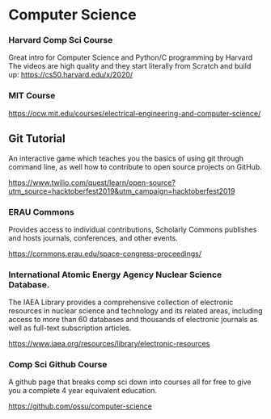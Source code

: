 # Computer Science
### Harvard Comp Sci Course
Great intro for Computer Science and Python/C programming by Harvard
The videos are high quality and they start literally from Scratch and build up: https://cs50.harvard.edu/x/2020/

### MIT Course
https://ocw.mit.edu/courses/electrical-engineering-and-computer-science/

## Git Tutorial
An interactive game which teaches you the basics of using git through command line, as well how to contribute to open source projects on GitHub. 

https://www.twilio.com/quest/learn/open-source?utm_source=hacktoberfest2019&utm_campaign=hacktoberfest2019

### ERAU Commons
Provides access to individual contributions, Scholarly Commons publishes and hosts journals, conferences, and other events. 

https://commons.erau.edu/space-congress-proceedings/


### International Atomic Energy Agency Nuclear Science Database.
The IAEA Library provides a comprehensive collection of electronic resources in nuclear science and technology and its related areas, including access to more than 60 databases and thousands of electronic journals as well as full-text subscription articles.

https://www.iaea.org/resources/library/electronic-resources

### Comp Sci Github Course

A github page that breaks comp sci down into courses all for free to give you a complete 4 year equivalent education.

https://github.com/ossu/computer-science
